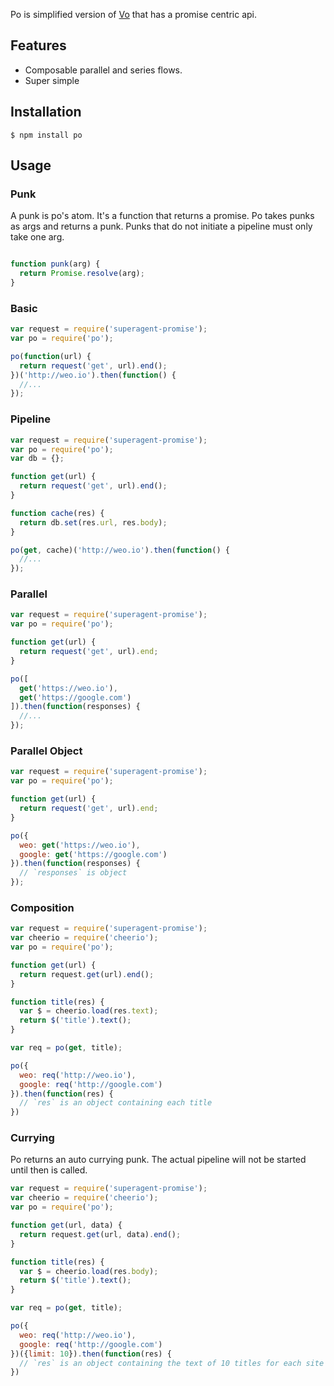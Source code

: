 Po is simplified version of [Vo](https://github.com/lapwinglabs/po) that has a promise centric api.

## Features

- Composable parallel and series flows.
- Super simple

## Installation

```
$ npm install po
```

## Usage

### Punk

A punk is po's atom. It's a function that returns a promise. Po takes punks as args and returns a punk. Punks that do not initiate a pipeline must only take one arg.

```js

function punk(arg) {
  return Promise.resolve(arg);
}
```

### Basic

```js
var request = require('superagent-promise');
var po = require('po');

po(function(url) {
  return request('get', url).end();
})('http://weo.io').then(function() {
  //...
});

```

### Pipeline

```js
var request = require('superagent-promise');
var po = require('po');
var db = {};

function get(url) {
  return request('get', url).end();
}

function cache(res) {
  return db.set(res.url, res.body);
}

po(get, cache)('http://weo.io').then(function() {
  //...
});

```

### Parallel

```js
var request = require('superagent-promise');
var po = require('po');

function get(url) {
  return request('get', url).end;
}

po([
  get('https://weo.io'),
  get('https://google.com')
]).then(function(responses) {
  //...
});
```

### Parallel Object

```js
var request = require('superagent-promise');
var po = require('po');

function get(url) {
  return request('get', url).end;
}

po({
  weo: get('https://weo.io'),
  google: get('https://google.com')
}).then(function(responses) {
  // `responses` is object
});
```

### Composition

```js
var request = require('superagent-promise');
var cheerio = require('cheerio');
var po = require('po');

function get(url) {
  return request.get(url).end();
}

function title(res) {
  var $ = cheerio.load(res.text);
  return $('title').text();
}

var req = po(get, title);

po({
  weo: req('http://weo.io'),
  google: req('http://google.com')
}).then(function(res) {
  // `res` is an object containing each title
})
```

### Currying

Po returns an auto currying punk. The actual pipeline will not be started until then is called.

```js
var request = require('superagent-promise');
var cheerio = require('cheerio');
var po = require('po');

function get(url, data) {
  return request.get(url, data).end();
}

function title(res) {
  var $ = cheerio.load(res.body);
  return $('title').text();
}

var req = po(get, title);

po({
  weo: req('http://weo.io'),
  google: req('http://google.com')
})({limit: 10}).then(function(res) {
  // `res` is an object containing the text of 10 titles for each site
})
```

